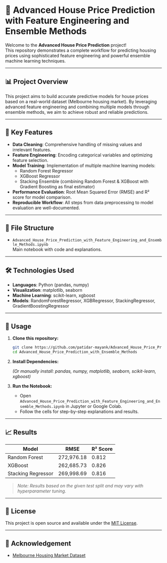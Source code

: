 # 🏡 Advanced House Price Prediction with Feature Engineering and Ensemble Methods

Welcome to the **Advanced House Price Prediction** project!  
This repository demonstrates a complete workflow for predicting housing prices using sophisticated feature engineering and powerful ensemble machine learning techniques.

---

## 📊 Project Overview

This project aims to build accurate predictive models for house prices based on a real-world dataset (Melbourne housing market). By leveraging advanced feature engineering and combining multiple models through ensemble methods, we aim to achieve robust and reliable predictions.

---

## 🚀 Key Features

- **Data Cleaning**: Comprehensive handling of missing values and irrelevant features.
- **Feature Engineering**: Encoding categorical variables and optimizing feature selection.
- **Model Training**: Implementation of multiple machine learning models:
  - Random Forest Regressor
  - XGBoost Regressor
  - Stacking Ensemble (combining Random Forest & XGBoost with Gradient Boosting as final estimator)
- **Performance Evaluation**: Root Mean Squared Error (RMSE) and R² score for model comparison.
- **Reproducible Workflow**: All steps from data preprocessing to model evaluation are well-documented.

---

## 📁 File Structure

- `Advanced_House_Price_Prediction_with_Feature_Engineering_and_Ensemble_Methods.ipynb`  
  Main notebook with code and explanations.

---

## 🛠️ Technologies Used

- **Languages**: Python (pandas, numpy)
- **Visualization**: matplotlib, seaborn
- **Machine Learning**: scikit-learn, xgboost
- **Models**: RandomForestRegressor, XGBRegressor, StackingRegressor, GradientBoostingRegressor

---

## 📝 Usage

1. **Clone this repository:**
   ```bash
   git clone https://github.com/patidar-mayank/Advanced_House_Price_Prediction_with_Ensemble_Methods.git
   cd Advanced_House_Price_Prediction_with_Ensemble_Methods
   ```

2. **Install Dependencies:**
   
   *(Or manually install: pandas, numpy, matplotlib, seaborn, scikit-learn, xgboost)*

3. **Run the Notebook:**
   - Open `Advanced_House_Price_Prediction_with_Feature_Engineering_and_Ensemble_Methods.ipynb` in Jupyter or Google Colab.
   - Follow the cells for step-by-step explanations and results.

---

## 📈 Results

| Model               | RMSE        | R² Score |
|---------------------|-------------|----------|
| Random Forest       | 272,976.18  | 0.812    |
| XGBoost             | 262,685.73  | 0.826    |
| Stacking Regressor  | 269,998.69  | 0.816    |

> *Note: Results based on the given test split and may vary with hyperparameter tuning.*

---

## 📄 License

This project is open source and available under the [MIT License](LICENSE).

---

## 🙌 Acknowledgement

- [Melbourne Housing Market Dataset](https://www.kaggle.com/datasets/dansbecker/melbourne-housing-snapshot)


